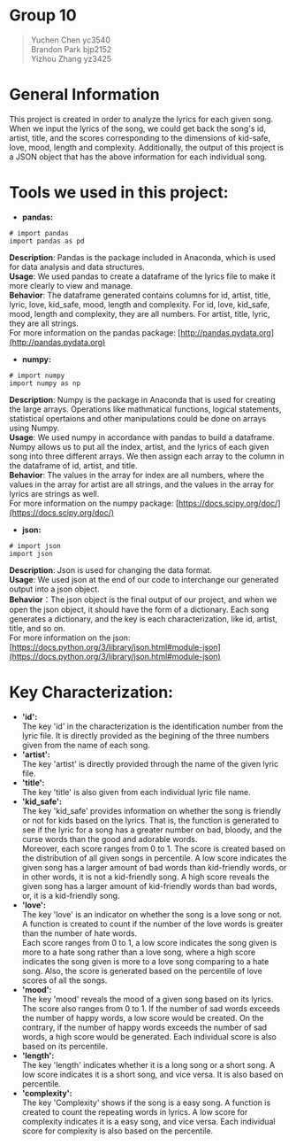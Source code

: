 # Group 10
> Yuchen Chen yc3540 <br /> 
> Brandon Park bjp2152 <br />
> Yizhou Zhang yz3425 <br />
# General Information
This project is created in order to analyze the lyrics for each given song. When we input the lyrics of the song, we could get back the song's id, artist, title, and the scores corresponding to the dimensions of kid-safe, love, mood, length and complexity. Additionally, the output of this project is a JSON object that has the above information for each individual song. 
# Tools we used in this project:
* **pandas:** <br />
```
# import pandas 
import pandas as pd
```
**Description**: Pandas is the package included in Anaconda, which is used for data analysis and data structures. <br />
**Usage**: We used pandas to create a dataframe of the lyrics file to make it more clearly to view and manage. <br />
**Behavior**: The dataframe generated contains columns for id, artist, title, lyric, love, kid_safe, mood, length and complexity. For id, love, kid_safe, mood, length and complexity, they are all numbers. For artist, title, lyric, they are all strings. <br />
For more information on the pandas package: [http://pandas.pydata.org](http://pandas.pydata.org)

* **numpy:** <br />
```
# import numpy 
import numpy as np
```
**Description**: Numpy is the package in Anaconda that is used for creating the large arrays. Operations like mathmatical functions, logical statements, statistical opertaions and other manipulations could be done on arrays using Numpy.    
**Usage**: We used numpy in accordance with pandas to build a dataframe. Numpy allows us to put all the index, artist, and the lyrics of each given song into three different arrays. We then assign each array to the column in the dataframe of id, artist, and title. <br />
**Behavior**: The values in the array for index are all numbers, where the values in the array for artist are all strings, and the values in the array for lyrics are strings as well.  <br />
For more information on the numpy package: [https://docs.scipy.org/doc/](https://docs.scipy.org/doc/)

* **json:** <br />
```
# import json 
import json
```
**Description**: Json is used for changing the data format. <br />
**Usage**: We used json at the end of our code to interchange our generated output into a json object. <br />
**Behavior**：The json object is the final output of our project, and when we open the json object, it should have the form of a dictionary. Each song generates a dictionary, and the key is each characterization, like id, artist, title, and so on.    <br />
For more information on the json: [https://docs.python.org/3/library/json.html#module-json](https://docs.python.org/3/library/json.html#module-json)


# Key Characterization:
* **'id':** <br />
The key 'id' in the characterization is the identification number from the lyric file. It is directly provided as the begining of the three numbers given from the name of each song. 
* **'artist':** <br />
The key 'artist' is directly provided through the name of the given lyric file. 
* **'title':** <br />
The key 'title' is also given from each individual lyric file name. 
* **'kid_safe':** <br />
The key 'kid_safe' provides information on whether the song is friendly or not for kids based on the lyrics. That is, the function is generated to see if the lyric for a song has a greater number on bad, bloody, and the curse words than the good and adorable words. <br />
Moreover, each score ranges from 0 to 1. The score is created based on the distribution of all given songs in percentile. A low score indicates the given song has a larger amount of bad words than kid-friendly words, or in other words, it is not a kid-friendly song. A high score reveals the given song has a larger amount of kid-friendly words than bad words, or, it is a kid-friendly song. 
* **'love':** <br />
The key 'love' is an indicator on whether the song is a love song or not. A function is created to count if the number of the love words is greater than the number of hate words.  <br />
Each score ranges from 0 to 1, a low score indicates the song given is more to a hate song rather than a love song, where a high score indicates the song given is more to a love song comparing to a hate song. Also, the score is generated based on the percentile of love scores of all the songs. 
* **'mood':** <br />
The key 'mood' reveals the mood of a given song based on its lyrics. The score also ranges from 0 to 1. If the number of sad words exceeds the number of happy words, a low score would be created. On the contrary, if the number of happy words exceeds the number of sad words, a high score would be generated. Each individual score is also based on its percentile. 
* **'length':** <br />
The key 'length' indicates whether it is a long song or a short song. A low score indicates it is a short song, and vice versa. It is also based on percentile. 
* **'complexity':** <br />
The key 'Complexity' shows if the song is a easy song. A function is created to count the repeating words in lyrics. A low score for complexity indicates it is a easy song, and vice versa. Each individual score for complexity is also based on the percentile. 
